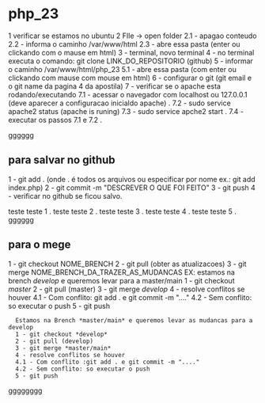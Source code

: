 # php_23
1 verificar se estamos no ubuntu
2 FIle -> open folder
2.1 - apagao conteudo 
2.2 - informa o caminho /var/www/html
2.3 - abre essa pasta (enter ou clickando com o mause em html)
3 - terminal, novo terminal
4 - no terminal executa o comando: git clone LINK_DO_REPOSITORIO (github) 
5 - informar o caminho /var/www/html/php_23
5.1 - abre essa pasta (com enter ou clickando com mause com mouse em html)
6 - configurar o git (git email e o git name da pagina 4 da apostila) 
7 - verificar se  o apache esta rodando/executando
7.1 - acessar o navegador com localhost ou 127.0.0.1 (deve aparecer a configuracao inicialdo apache) .
7.2 - sudo service apache2 status (apache is runing)
7.3 - sudo service apche2 start .
7.4 - executar os passos 7.1 e 7.2 .

gggggg
 ## para salvar no github
 1 - git add . (onde . é todos os arquivos ou especificar por nome ex.: git add index.php)
 2 - git commit -m "DESCREVER O QUE FOI FEITO"
 3 - git push
 4 - verificar no github se ficou salvo.

teste teste 1 . teste teste 2 .
teste teste 3 . teste teste 4 .
teste teste 5 .  
gggggg
## para o mege 
1 - git checkout NOME_BRENCH
2 - git pull (obter as atualizacoes)
3 - git merge NOME_BRENCH_DA_TRAZER_AS_MUDANCAS
  EX:
     estamos na brench *develop* e queremos levar para a master/main
      1 - git checkout *master*
      2 - git pull (master)
      3 - git merge *develop*
      4 - resolve conflitos se houver 
      4.1 - Com conflito: git add . e git commit -m "...."
      4.2 - Sem conflito: so executar o push
      5 - git push

      Estamos na Brench *master/main* e queremos levar as mudancas para a develop
      1 - git checkout *develop*
      2 - git pull (develop)
      3 - git merge *master/main*
      4 - resolve conflitos se houver 
      4.1 - Com conflito :git add . e git commit -m "...."
      4.2 - Sem conflito: so executar o push
      5 - git push


gggggggg      
          